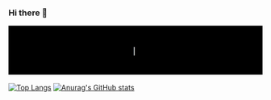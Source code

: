### Hi there 👋

![Hi I am Edson](https://github.com/Edson0710/Edson0710/raw/main/resource/edson.gif)

[![Top Langs](https://github-readme-stats.vercel.app/api/top-langs/?username=Edson0710)](https://github.com/anuraghazra/github-readme-stats)
[![Anurag's GitHub stats](https://github-readme-stats.vercel.app/api?username=Edson0710)](https://github.com/anuraghazra/github-readme-stats)

